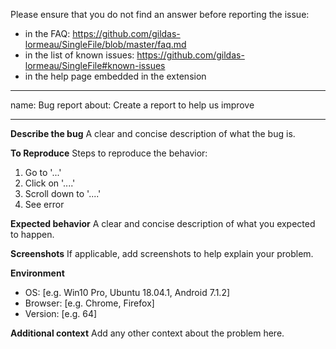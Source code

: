Please ensure that you do not find an answer before reporting the issue:
 - in the FAQ: https://github.com/gildas-lormeau/SingleFile/blob/master/faq.md
 - in the list of known issues: https://github.com/gildas-lormeau/SingleFile#known-issues
 - in the help page embedded in the extension

---
name: Bug report
about: Create a report to help us improve

---

**Describe the bug**
A clear and concise description of what the bug is.

**To Reproduce**
Steps to reproduce the behavior:
1. Go to '...'
2. Click on '....'
3. Scroll down to '....'
4. See error

**Expected behavior**
A clear and concise description of what you expected to happen.

**Screenshots**
If applicable, add screenshots to help explain your problem.

**Environment**
 - OS: [e.g. Win10 Pro, Ubuntu 18.04.1, Android 7.1.2]
 - Browser: [e.g. Chrome, Firefox]
 - Version: [e.g. 64]

**Additional context**
Add any other context about the problem here.

